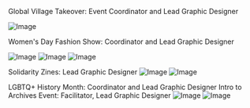 
Global Village Takeover: Event Coordinator and Lead Graphic Designer

![Image](https://github.com/user-attachments/assets/a12d3ec1-6cf4-44c9-a38b-0ba14f515e12)

Women's Day Fashion Show: Coordinator and Lead Graphic Designer

![Image](https://github.com/user-attachments/assets/900568d1-606c-416d-8545-3f72ca347e5b)
![Image](https://github.com/user-attachments/assets/b0ce7066-22ba-4de6-826d-b830e303c0f2)
![Image](https://github.com/user-attachments/assets/0c6de4e1-2a6b-4ea3-848b-fba5658366d6)

Solidarity Zines: Lead Graphic Designer
![Image](https://github.com/user-attachments/assets/3780c595-e08b-4ef3-9db7-6e83e70723ce)
![Image](https://github.com/user-attachments/assets/44a2f2e9-8738-445a-9152-86a2f7d9fba4)

LGBTQ+ History Month: Coordinator and Lead Graphic Designer
Intro to Archives Event: Facilitator, Lead Graphic Designer
![Image](https://github.com/user-attachments/assets/b75e1602-3152-46ad-b1c3-7cc9fb16ea4f)
![Image](https://github.com/user-attachments/assets/71001514-732d-423c-82f8-f05a1305e624)
